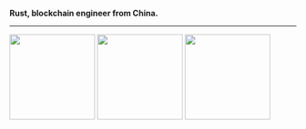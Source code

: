 **Rust, blockchain engineer from China.**

---

<p align="left">
	<img src="https://github-readme-stats.vercel.app/api?username=AurevoirXavier&count_private=true&show_icons=true&theme=tokyonight" height="150"/>
	<img src="https://github-readme-stats.vercel.app/api/top-langs/?username=AurevoirXavier&hide=php&layout=compact&theme=tokyonight" height="150"/>
	<img src="https://github-readme-stats.vercel.app/api/wakatime?username=AurevoirXavier&theme=tokyonight" height="150"/>
</p>
